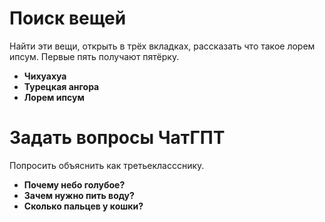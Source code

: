 # Поиск вещей

Найти эти вещи, открыть в трёх вкладках, рассказать что такое лорем ипсум. Первые пять получают пятёрку.

- **Чихуахуа**
- **Турецкая ангора**
- **Лорем ипсум**

# Задать вопросы ЧатГПТ

Попросить объяснить как третьеклассснику.
 
- **Почему небо голубое?**
- **Зачем нужно пить воду?**
- **Сколько пальцев у кошки?**

